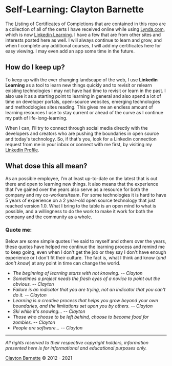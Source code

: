 # Self-Learning: Clayton Barnette

The Listing of Certificates of Completions that are contained in this repo are a collection of all of the certs I have received online while using [Lynda.com](https://www.lynda.com), which is now [Linkedin Learning](https://www.linkedin.com/learning). I have a few that are from other sites and interests posted here as well. I will always continue to learn and grow, and when I complete any additional courses, I will add my certificates here for easy viewing. I may even add an app some time in the future.

## How do I keep up?
To keep up with the ever changing landscape of the web, I use **Linkedin Learning** as a tool to learn new things quickly and to revisit or relearn existing technologies I may not have had time to revisit or learn in the past. I also use it as a starting point to learning in general and also spend a lot of time on developer portals, open-source websites, emerging technologies and methodologies sites reading. This gives me an endless amount of learning resources I use to stay current or ahead of the curve as I continue my path of life-long-learning.

When I can, I'll try to connect through social media directly with the developers and creators who are pushing the boundaries in open source and today's technology. So, if that's you, look for a Linkedin connection request from me in your inbox or connect with me first, by visiting my [Linkedin Profile](https://www.linkedin.com/in/claytonbarnette).

## What dose this all mean?
As an possible employee, I'm at least up-to-date on the latest that is out there and open to learning new things. It also means that the experience that I've gained over the years also serve as a resource for both the company and my co-workers/team. For some technologies it is hard to have 5 years of experience on a 2 year-old open source technology that just reached version 1.0. What I bring to the table is an open mind to what is possible, and a willingness to do the work to make it work for both the company and the community as a whole.

### Quote me:

Below are some simple quotes I've said to myself and others over the years, these quotes have helped me continue the learning process and remind me to keep going, even when I don't get the job or they say I don't have enough experience or I don't fit their culture. The fact is, what I think and know (*and don't know*) at any point in time can change the world.

- *The beginning of learning starts with not knowing. -- Clayton*
- *Sometimes a project needs the fresh eyes of a novice to point out the obvious. -- Clayton*
- *Failure is an indicator that you are trying, not an indicator that you can't do it. -- Clayton*
- *Learning is a creative process that helps you grow beyond your own boundaries, and the limitations set upon you by others. -- Clayton*
- *Ski while it's snowing... -- Clayton*
- *Those who choose to be left behind, choose to become food for zombies. -- Clayton*
- *People are software... -- Clayton*

---
*All rights reserved to their respective copyright holders, information presented here is for informational and educational purposes only.*


[Clayton Barnette](mainto:claytonbarnette@gmail.com) &copy; 2012 - 2021
